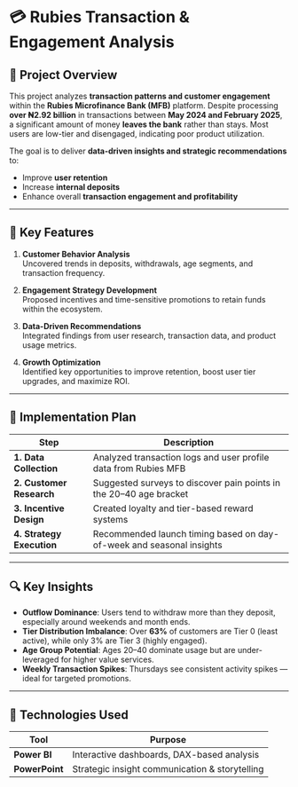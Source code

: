 # 💳 Rubies Transaction & Engagement Analysis

## 📌 Project Overview
This project analyzes **transaction patterns and customer engagement** within the **Rubies Microfinance Bank (MFB)** platform. Despite processing **over ₦2.92 billion** in transactions between **May 2024 and February 2025**, a significant amount of money **leaves the bank** rather than stays. Most users are low-tier and disengaged, indicating poor product utilization.

The goal is to deliver **data-driven insights and strategic recommendations** to:
- Improve **user retention**
- Increase **internal deposits**
- Enhance overall **transaction engagement and profitability**

---

## 🌟 Key Features
1. **Customer Behavior Analysis**  
   Uncovered trends in deposits, withdrawals, age segments, and transaction frequency.

2. **Engagement Strategy Development**  
   Proposed incentives and time-sensitive promotions to retain funds within the ecosystem.

3. **Data-Driven Recommendations**  
   Integrated findings from user research, transaction data, and product usage metrics.

4. **Growth Optimization**  
   Identified key opportunities to improve retention, boost user tier upgrades, and maximize ROI.

---

## 🧭 Implementation Plan
| Step | Description |
|------|-------------|
| **1. Data Collection** | Analyzed transaction logs and user profile data from Rubies MFB |
| **2. Customer Research** | Suggested surveys to discover pain points in the 20–40 age bracket |
| **3. Incentive Design** | Created loyalty and tier-based reward systems |
| **4. Strategy Execution** | Recommended launch timing based on day-of-week and seasonal insights |

---

## 🔍 Key Insights
- **Outflow Dominance**: Users tend to withdraw more than they deposit, especially around weekends and month ends.
- **Tier Distribution Imbalance**: Over **63%** of customers are Tier 0 (least active), while only 3% are Tier 3 (highly engaged).
- **Age Group Potential**: Ages 20–40 dominate usage but are under-leveraged for higher value services.
- **Weekly Transaction Spikes**: Thursdays see consistent activity spikes — ideal for targeted promotions.

---

## 🧰 Technologies Used
| Tool            | Purpose                                        |
|----------------|-------------------------------------------------|
| **Power BI**    | Interactive dashboards, DAX-based analysis      |
| **PowerPoint**  | Strategic insight communication & storytelling  |
